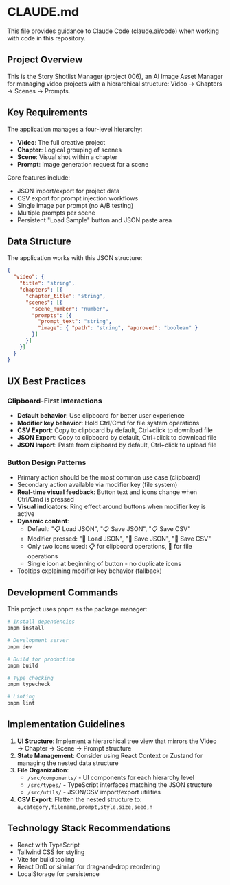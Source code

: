 # CLAUDE.md

This file provides guidance to Claude Code (claude.ai/code) when working with code in this repository.

## Project Overview

This is the Story Shotlist Manager (project 006), an AI Image Asset Manager for managing video projects with a hierarchical structure: Video → Chapters → Scenes → Prompts.

## Key Requirements

The application manages a four-level hierarchy:
- **Video**: The full creative project
- **Chapter**: Logical grouping of scenes
- **Scene**: Visual shot within a chapter  
- **Prompt**: Image generation request for a scene

Core features include:
- JSON import/export for project data
- CSV export for prompt injection workflows
- Single image per prompt (no A/B testing)
- Multiple prompts per scene
- Persistent "Load Sample" button and JSON paste area

## Data Structure

The application works with this JSON structure:
```json
{
  "video": {
    "title": "string",
    "chapters": [{
      "chapter_title": "string",
      "scenes": [{
        "scene_number": "number",
        "prompts": [{
          "prompt_text": "string",
          "image": { "path": "string", "approved": "boolean" }
        }]
      }]
    }]
  }
}
```

## UX Best Practices

### Clipboard-First Interactions
- **Default behavior**: Use clipboard for better user experience
- **Modifier key behavior**: Hold Ctrl/Cmd for file system operations
- **CSV Export**: Copy to clipboard by default, Ctrl+click to download file
- **JSON Export**: Copy to clipboard by default, Ctrl+click to download file
- **JSON Import**: Paste from clipboard by default, Ctrl+click to upload file

### Button Design Patterns
- Primary action should be the most common use case (clipboard)
- Secondary action available via modifier key (file system)
- **Real-time visual feedback**: Button text and icons change when Ctrl/Cmd is pressed
- **Visual indicators**: Ring effect around buttons when modifier key is active
- **Dynamic content**: 
  - Default: "📋 Load JSON", "📋 Save JSON", "📋 Save CSV"
  - Modifier pressed: "💾 Load JSON", "💾 Save JSON", "💾 Save CSV"
  - Only two icons used: 📋 for clipboard operations, 💾 for file operations
  - Single icon at beginning of button - no duplicate icons
- Tooltips explaining modifier key behavior (fallback)

## Development Commands

This project uses pnpm as the package manager:

```bash
# Install dependencies
pnpm install

# Development server
pnpm dev

# Build for production
pnpm build

# Type checking
pnpm typecheck

# Linting
pnpm lint
```

## Implementation Guidelines

1. **UI Structure**: Implement a hierarchical tree view that mirrors the Video → Chapter → Scene → Prompt structure
2. **State Management**: Consider using React Context or Zustand for managing the nested data structure
3. **File Organization**: 
   - `/src/components/` - UI components for each hierarchy level
   - `/src/types/` - TypeScript interfaces matching the JSON structure
   - `/src/utils/` - JSON/CSV import/export utilities
4. **CSV Export**: Flatten the nested structure to: `a,category,filename,prompt,style,size,seed,n`

## Technology Stack Recommendations

- React with TypeScript
- Tailwind CSS for styling
- Vite for build tooling
- React DnD or similar for drag-and-drop reordering
- LocalStorage for persistence